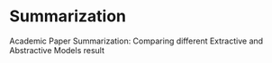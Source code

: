 # Summarization
Academic Paper Summarization: Comparing different Extractive and Abstractive Models result
